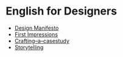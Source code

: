 # English for Designers

- [Design Manifesto](01-design-manifesto)
- [First Impressions](02-first-impressions)
- [Crafting–a–casestudy](03-case-studies/Crafting–a–casestudy.md)
- [Storytelling](STORYTELLING.md)
